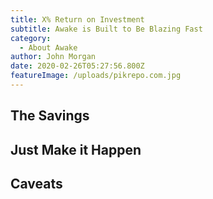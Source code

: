 ```yaml
---
title: X% Return on Investment
subtitle: Awake is Built to Be Blazing Fast
category:
  - About Awake
author: John Morgan
date: 2020-02-26T05:27:56.800Z
featureImage: /uploads/pikrepo.com.jpg
---
```

## The Savings



## Just Make it Happen



## Caveats